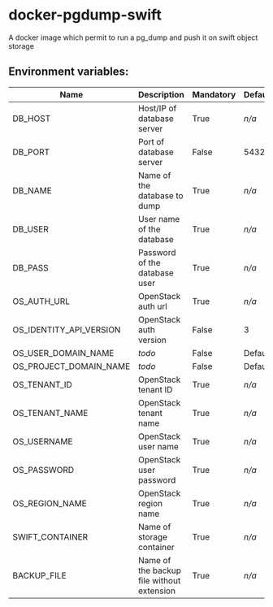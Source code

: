 # docker-pgdump-swift

A docker image which permit to run a pg_dump and push it on swift object storage

## Environment variables:

| Name | Description | Mandatory | Default |
| ---- | ----------- | --------- | ------- |
| DB_HOST | Host/IP of database server | True | *n/a* |
| DB_PORT | Port of database server | False | 5432 |
| DB_NAME | Name of the database to dump | True | *n/a* |
| DB_USER | User name of the database | True | *n/a* |
| DB_PASS | Password of the database user | True | *n/a* |
| OS_AUTH_URL | OpenStack auth url  | True | *n/a* |
| OS_IDENTITY_API_VERSION | OpenStack auth version | False | 3 |
| OS_USER_DOMAIN_NAME | *todo* | False | Default |
| OS_PROJECT_DOMAIN_NAME | *todo* | False | Default |
| OS_TENANT_ID | OpenStack tenant ID | True | *n/a* |
| OS_TENANT_NAME | OpenStack tenant name | True | *n/a* |
| OS_USERNAME | OpenStack user name | True | *n/a* |
| OS_PASSWORD | OpenStack user password | True | *n/a* |
| OS_REGION_NAME | OpenStack region name | True | *n/a* |
| SWIFT_CONTAINER | Name of storage container | True | *n/a* |
| BACKUP_FILE | Name of the backup file without extension | True | *n/a* |
